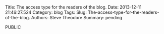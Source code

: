 Title: The access type for the readers of the blog.
Date: 2013-12-11 21:46:27.524
Category: blog
Tags: 
Slug: The-access-type-for-the-readers-of-the-blog.
Authors: Steve Theodore
Summary: pending

PUBLIC


